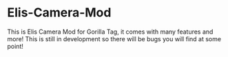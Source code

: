 # Elis-Camera-Mod
This is Elis Camera Mod for Gorilla Tag, it comes with many features and more! This is still in development so there will be bugs you will find at some point!
